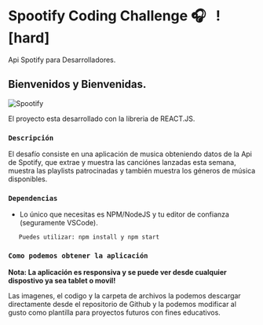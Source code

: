 
# Spootify Coding Challenge 🎧 &nbsp; ![hard]

Api Spotify para Desarrolladores.

## Bienvenidos y Bienvenidas.

![Spootify](https://user-images.githubusercontent.com/67718246/218220815-a64737bc-dee0-4457-bec9-dab2090fc7ed.png)

El proyecto esta desarrollado con la libreria de REACT.JS.

### `Descripción`

El desafío consiste en una aplicación de musica obteniendo datos de la Api de Spotify, que extrae y muestra las canciónes lanzadas esta semana, muestra las playlists patrocinadas y también muestra los géneros de música disponibles. 

### `Dependencias`

- Lo único que necesitas es NPM/NodeJS y tu editor de confianza (seguramente VSCode).

```
   Puedes utilizar: npm install y npm start
```


### `Como podemos obtener la aplicación`

**Nota: La aplicación es responsiva y se puede ver desde cualquier dispostivo ya sea tablet o movil!**

Las imagenes, el codigo  y la carpeta de archivos la podemos descargar directamente desde el repositorio de Github y la podemos modificar al gusto como plantilla para proyectos futuros con fines educativos.


